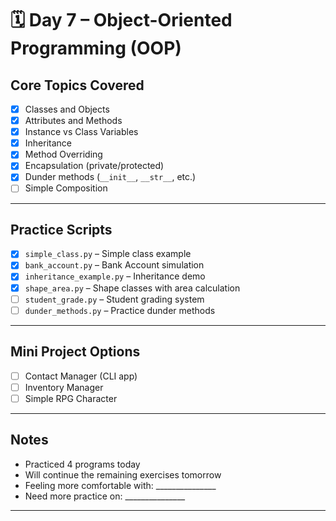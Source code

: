 # 🗓️ Day 7 – Object-Oriented Programming (OOP)

## Core Topics Covered

- [x] Classes and Objects  
- [x] Attributes and Methods  
- [x] Instance vs Class Variables  
- [x] Inheritance  
- [x] Method Overriding  
- [x] Encapsulation (private/protected)  
- [x] Dunder methods (`__init__`, `__str__`, etc.)  
- [ ] Simple Composition  

---

## Practice Scripts

- [x] `simple_class.py` – Simple class example  
- [x] `bank_account.py` – Bank Account simulation  
- [x] `inheritance_example.py` – Inheritance demo  
- [x] `shape_area.py` – Shape classes with area calculation  
- [ ] `student_grade.py` – Student grading system  
- [ ] `dunder_methods.py` – Practice dunder methods  

---

## Mini Project Options

- [ ] Contact Manager (CLI app)  
- [ ] Inventory Manager  
- [ ] Simple RPG Character  

---

## Notes

- Practiced 4 programs today  
- Will continue the remaining exercises tomorrow  
- Feeling more comfortable with: _______________  
- Need more practice on: _______________

---

